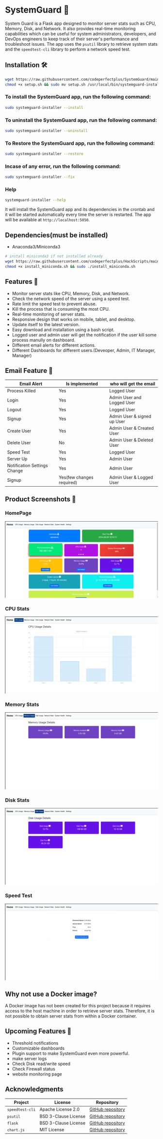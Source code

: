 # SystemGuard 💂

System Guard is a Flask app designed to monitor server stats such as CPU, Memory, Disk, and Network. It also provides real-time monitoring capabilities which can be useful for system administrators, developers, and DevOps engineers to keep track of their server's performance and troubleshoot issues. The app uses the `psutil` library to retrieve system stats and the `speedtest-cli` library to perform a network speed test.

## Installation 🛠️

```bash
wget https://raw.githubusercontent.com/codeperfectplus/SystemGuard/main/setup.sh
chmod +x setup.sh && sudo mv setup.sh /usr/local/bin/systemguard-installer
```

### To install the SystemGuard app, run the following command:

```bash
sudo systemguard-installer --install
```

### To uninstall the SystemGuard app, run the following command:

```bash
sudo systemguard-installer --uninstall
```

### To Restore the SystemGuard app, run the following command:

```bash
sudo systemguard-installer --restore
```

### Incase of any error, run the following command:

```bash
sudo systemguard-installer --fix
```


### Help
    
```bash
systemguard-installer --help
```


It will install the SystemGuard app and its dependencies in the crontab and it will be started automatically every time the server is restarted. The app will be available at `http://localhost:5050`.

## Dependencies(must be installed)

- Anaconda3/Miniconda3

```bash
# install miniconda3 if not installed already
wget https://raw.githubusercontent.com/codeperfectplus/HackScripts/main/setup/install_miniconda.sh
chmod +x install_miniconda.sh && sudo ./install_miniconda.sh
```

## Features 🚀

- Monitor server stats like CPU, Memory, Disk, and Network.
- Check the network speed of the server using a speed test.
- Rate limit the speed test to prevent abuse.
- Kill the process that is consuming the most CPU.
- Real-time monitoring of server stats.
- Responsive design that works on mobile, tablet, and desktop.
- Update itself to the latest version.
- Easy download and installation using a bash script.
- Logged user and admin user will get the notification if the user kill some process manully on dashboard.
- Different email alerts for different actions.
- Different Dashboards for different users.(Deveoper, Admin, IT Manager, Manager)

## Email Feature 📧

| Email Alert | Is implemented | who will get the email |
| ----------- | -------------- | ---------------------- |
| Process Killed | Yes | Logged User |
| Login | Yes | Admin User and Logged User |
| Logout | Yes | Logged User |
| Signup | Yes | Admin User & signed up User |
| Create User | Yes | Admin User & Created User |
| Delete User | No | Admin User & Deleted User |
| Speed Test | Yes | Logged User |
| Server Up | Yes | Admin User |
| Notification Settings Change | Yes | Admin User |
| Signup | Yes(few changes required) | Admin User & Logged User |



## Product Screenshots 📸

### HomePage

![HomePage](/src/static/images/dashboard.png)

### CPU Stats

![CPU Stats](/src/static/images/cpu.png)

### Memory Stats

![Memory Stats](/src/static/images/memory.png)

### Disk Stats

![Disk Stats](/src/static/images/disk.png)

### Speed Test

![Speed Test](/src/static/images/speedtest.png)

## Why not use a Docker image?

A Docker image has not been created for this project because it requires access to the host machine in order to retrieve server stats. Therefore, it is not possible to obtain server stats from within a Docker container.

## Upcoming Features 📅

- Threshold notifications
- Customizable dashboards
- Plugin support to make SystemGuard even more powerful.
- make server logs
- Check Disk read/write speed 
- Check Firewall status 
- website monitoring page

## Acknowledgments

| Project        | License             | Repository                                      |
| -------------- | ------------------- | ----------------------------------------------- |
| `speedtest-cli`| Apache License 2.0  | [GitHub repository](https://github.com/sivel/speedtest-cli) |
| `psutil`       | BSD 3-Clause License| [GitHub repository](https://github.com/giampaolo/psutil) |
| `flask`        | BSD 3-Clause License| [GitHub repository](https://github.com/pallets/flask) |
| `chart.js`     | MIT License         | [GitHub repository](https://github.com/chartjs/Chart.js) |

